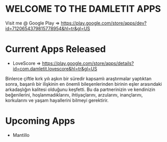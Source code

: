 # WELCOME TO THE DAMLETIT APPS
Visit me @ Google Play => https://play.google.com/store/apps/dev?id=7120654379815778954&hl=tr&gl=US

# Current Apps Released
- LoveScore => https://play.google.com/store/apps/details?id=com.damletit.lovescore&hl=tr&gl=US

Binlerce çiftle kırk yılı aşkın bir süredir kapsamlı araştırmalar yaptıktan sonra, başarılı bir ilişkinin en önemli bileşenlerinden birinin eşler arasındaki arkadaşlığın kalitesi olduğunu keşfetti.
Bu da partnerinizin ve kendinizin beğenilerini, hoşlanmadıklarını, ihtiyaçlarını, arzularını, inançlarını, korkularını ve yaşam hayallerini bilmeyi gerektirir.


# Upcoming Apps
- Mantillo 
